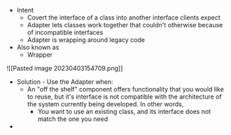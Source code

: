 - Intent
	- Covert the interface of a class into another interface clients expect
	- Adapter lets classes work together that couldn't otherwise because of incompatible interfaces
	- Adapter is wrapping around legacy code
- Also known as 
	- Wrapper

![[Pasted image 20230403154709.png]]

- Solution - Use the Adapter when:
	- An "off the shelf" component offers functionality that you would like to reuse, but it's interface is not compatible with the architecture of the system currently being developed. In other words, 
		- You want to use an existing class, and its interface does not match the one you need
- 